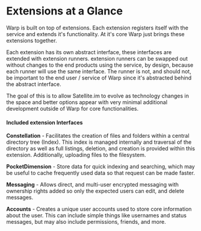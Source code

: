 # Extensions at a Glance

Warp is built on top of extensions. Each  extension registers itself with the service and extends it's functionality. At it's core Warp just brings these extensions together.

Each  extension has its own abstract interface, these interfaces are extended with  extension runners.  extension runners can be swapped out without changes to the end products using the service, by design, because each runner will use the same interface. The runner is not, and should not, be important to the end user / service of Warp since it's abstracted behind the abstract interface.

The goal of this is to allow Satellite.im to evolve as technology changes in the space and better options appear with very minimal additional development outside of Warp for core functionalities.

#### Included  extension Interfaces

**Constellation** - Facilitates the creation of files and folders within a central directory tree (Index). This 
index is managed internally and traversal of the directory as well as full listings, deletion, and creation is provided within this  extension. Additionally, uploading files to the filesystem.

**PocketDimension** - Store data for quick indexing and searching, which may be useful to cache frequently used data so that request can be made faster.

**Messaging** - Allows direct, and multi-user encrypted messaging with ownership rights added so only the expected users can edit, and delete messages. 

**Accounts** - Creates a unique user accounts used to store core information about the user. This can include simple things like usernames and status messages, but may also include permissions, friends, and more.